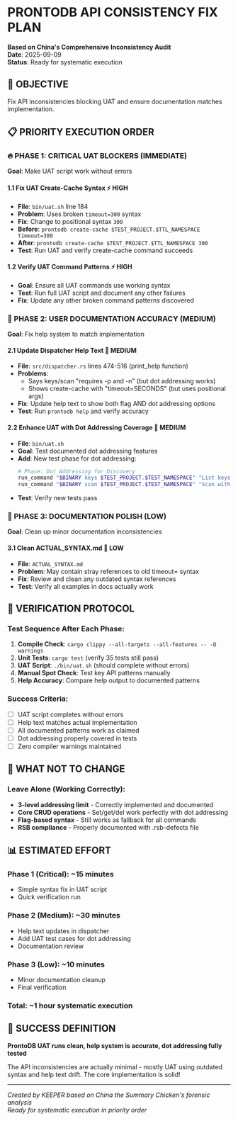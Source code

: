 # PRONTODB API CONSISTENCY FIX PLAN
**Based on China's Comprehensive Inconsistency Audit**  
**Date**: 2025-09-09  
**Status**: Ready for systematic execution  

## 🎯 OBJECTIVE
Fix API inconsistencies blocking UAT and ensure documentation matches implementation.

## 📋 PRIORITY EXECUTION ORDER

### 🔥 PHASE 1: CRITICAL UAT BLOCKERS (IMMEDIATE)
**Goal**: Make UAT script work without errors

#### 1.1 Fix UAT Create-Cache Syntax ⚡ HIGH
- **File**: `bin/uat.sh` line 184
- **Problem**: Uses broken `timeout=300` syntax
- **Fix**: Change to positional syntax `300`
- **Before**: `prontodb create-cache $TEST_PROJECT.$TTL_NAMESPACE timeout=300`  
- **After**: `prontodb create-cache $TEST_PROJECT.$TTL_NAMESPACE 300`
- **Test**: Run UAT and verify create-cache command succeeds

#### 1.2 Verify UAT Command Patterns ⚡ HIGH  
- **Goal**: Ensure all UAT commands use working syntax
- **Test**: Run full UAT script and document any other failures
- **Fix**: Update any other broken command patterns discovered

### 🚨 PHASE 2: USER DOCUMENTATION ACCURACY (MEDIUM)
**Goal**: Fix help system to match implementation

#### 2.1 Update Dispatcher Help Text 📝 MEDIUM
- **File**: `src/dispatcher.rs` lines 474-516 (print_help function)
- **Problems**: 
  - Says keys/scan "requires -p and -n" (but dot addressing works)
  - Shows create-cache with "timeout=SECONDS" (but uses positional args)
- **Fix**: Update help text to show both flag AND dot addressing options
- **Test**: Run `prontodb help` and verify accuracy

#### 2.2 Enhance UAT with Dot Addressing Coverage 🧪 MEDIUM
- **File**: `bin/uat.sh`
- **Goal**: Test documented dot addressing features  
- **Add**: New test phase for dot addressing:
  ```bash
  # Phase: Dot Addressing for Discovery
  run_command "$BINARY keys $TEST_PROJECT.$TEST_NAMESPACE" "List keys with dot addressing"
  run_command "$BINARY scan $TEST_PROJECT.$TEST_NAMESPACE" "Scan with dot addressing"  
  ```
- **Test**: Verify new tests pass

### 🐥 PHASE 3: DOCUMENTATION POLISH (LOW)
**Goal**: Clean up minor documentation inconsistencies

#### 3.1 Clean ACTUAL_SYNTAX.md 📖 LOW
- **File**: `ACTUAL_SYNTAX.md` 
- **Problem**: May contain stray references to old timeout= syntax
- **Fix**: Review and clean any outdated syntax references
- **Test**: Verify all examples in docs actually work

## 🧪 VERIFICATION PROTOCOL

### Test Sequence After Each Phase:
1. **Compile Check**: `cargo clippy --all-targets --all-features -- -D warnings`
2. **Unit Tests**: `cargo test` (verify 35 tests still pass)
3. **UAT Script**: `./bin/uat.sh` (should complete without errors)  
4. **Manual Spot Check**: Test key API patterns manually
5. **Help Accuracy**: Compare help output to documented patterns

### Success Criteria:
- [ ] UAT script completes without errors
- [ ] Help text matches actual implementation  
- [ ] All documented patterns work as claimed
- [ ] Dot addressing properly covered in tests
- [ ] Zero compiler warnings maintained

## 🚫 WHAT NOT TO CHANGE

### Leave Alone (Working Correctly):
- **3-level addressing limit** - Correctly implemented and documented
- **Core CRUD operations** - Set/get/del work perfectly with dot addressing
- **Flag-based syntax** - Still works as fallback for all commands
- **RSB compliance** - Properly documented with .rsb-defects file

## 📊 ESTIMATED EFFORT

### Phase 1 (Critical): ~15 minutes
- Simple syntax fix in UAT script
- Quick verification run

### Phase 2 (Medium): ~30 minutes  
- Help text updates in dispatcher
- Add UAT test cases for dot addressing
- Documentation review

### Phase 3 (Low): ~10 minutes
- Minor documentation cleanup
- Final verification

### Total: ~1 hour systematic execution

## 🎯 SUCCESS DEFINITION
**ProntoDB UAT runs clean, help system is accurate, dot addressing fully tested**

The API inconsistencies are actually minimal - mostly UAT using outdated syntax and help text drift. The core implementation is solid!

---
*Created by KEEPER based on China the Summary Chicken's forensic analysis*  
*Ready for systematic execution in priority order*
